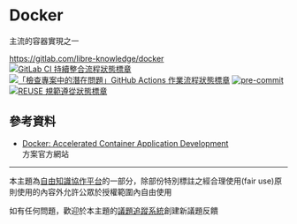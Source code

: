 # Docker

主流的容器實現之一

<https://gitlab.com/libre-knowledge/docker>  
[![GitLab CI 持續整合流程狀態標章](https://gitlab.com/libre-knowledge/docker/badges/main/pipeline.svg?ignore_skipped=true "點擊查看 GitLab CI 持續整合流程的運行狀態")](https://gitlab.com/libre-knowledge/docker/-/commits/main) [![「檢查專案中的潛在問題」GitHub Actions 作業流程狀態標章](https://github.com/libre-knowledge/docker/actions/workflows/check-potential-problems.yml/badge.svg "本專案使用 GitHub Actions 自動化檢查專案中的潛在問題")](https://github.com/libre-knowledge/docker/actions/workflows/check-potential-problems.yml) [![pre-commit](https://img.shields.io/badge/pre--commit-enabled-brightgreen?logo=pre-commit&logoColor=white "本專案使用 pre-commit 檢查專案中的潛在問題")](https://github.com/pre-commit/pre-commit) [![REUSE 規範遵從狀態標章](https://api.reuse.software/badge/github.com/libre-knowledge/docker "本專案遵從 REUSE 規範降低軟體授權合規成本")](https://api.reuse.software/info/github.com/libre-knowledge/docker)

## 參考資料

* [Docker: Accelerated Container Application Development](https://www.docker.com/)  
  方案官方網站

---

本主題為[自由知識協作平台](https://libre-knowledge.github.io/)的一部分，除部份特別標註之經合理使用(fair use)原則使用的內容外允許公眾於授權範圍內自由使用

如有任何問題，歡迎於本主題的[議題追蹤系統](https://github.com/libre-knowledge/docker/issues)創建新議題反饋
